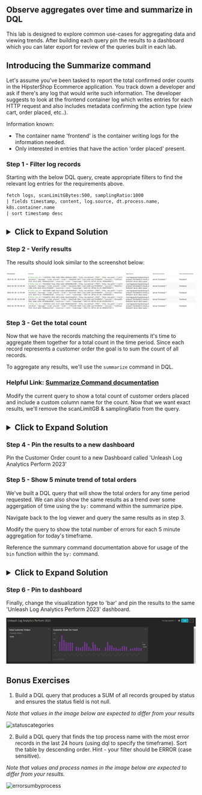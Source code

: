 ## Observe aggregates over time and summarize in DQL

This lab is designed to explore common use-cases for aggregating data and viewing trends. After building each query pin the results to a dashboard which you can later export for review of the queries built in each lab.

## Introducing the Summarize command

Let's assume you've been tasked to report the total confirmed order counts in the HipsterShop Ecommerce application. You track down a developer and ask if there's any log that would write such information. The developer suggests to look at the frontend container log which writes entries for each HTTP request and also includes metadata confirming the action type (view cart, order placed, etc..).

Information known:

- The container name 'frontend' is the container writing logs for the information needed.
- Only interested in entries that have the action 'order placed' present.

### Step 1 - Filter log records

Starting with the below DQL query, create appropriate filters to find the relevant log entries for the requirements above.

```
fetch logs, scanLimitGBytes:500, samplingRatio:1000
| fields timestamp, content, log.source, dt.process.name, k8s.container.name
| sort timestamp desc
```

<h2><details>
    <summary>Click to Expand Solution</summary>

```
fetch logs, scanLimitGBytes:500, samplingRatio:1000
| fields timestamp, content, log.source, dt.process.name, k8s.container.name
| filter k8s.container.name == "frontend" AND matchesPhrase(content, "Order placed")
| sort timestamp desc
```

</details></h2>

### Step 2 - Verify results

The results should look similar to the screenshot below:

![Order Results](../../assets/images/placedorderresults.png)

### Step 3 - Get the total count

Now that we have the records matching the requirements it's time to aggregate them together for a total count in the time period. Since each record represents a customer order the goal is to sum the count of all records.

To aggregate any results, we'll use the `summarize` command in DQL.

### Helpful Link: [Summarize Command documentation](https://www.dynatrace.com/support/help/how-to-use-dynatrace/dynatrace-query-language/commands#summarize)

Modify the current query to show a total count of customer orders placed and include a custom column name for the count. Now that we want exact results, we'll remove the scanLimitGB & samplingRatio from the query.

<h2><details>
    <summary>Click to Expand Solution</summary>

```
fetch logs
| fields timestamp, content, log.source, dt.process.name, k8s.container.name
| filter k8s.container.name == "frontend" AND matchesPhrase(content, "Order placed")
| summarize `Customer Orders` = count()
```

</details></h2>

### Step 4 - Pin the results to a new dashboard

Pin the Customer Order count to a new Dashboard called 'Unleash Log Analytics Perform 2023'

### Step 5 - Show 5 minute trend of total orders

We've built a DQL query that will show the total orders for any time period requested. We can also show the same results as a trend over some aggergation of time using the `by:` command within the summarize pipe.

Navigate back to the log viewer and query the same results as in step 3.

Modify the query to show the total number of errors for each 5 minute aggregation for today's timeframe.

Reference the summary command documentation above for usage of the `bin` function within the `by:` command.

<h2><details>
    <summary>Click to Expand Solution</summary>

```
fetch logs
| fields timestamp, content, log.source, dt.process.name, k8s.container.name
| filter k8s.container.name == "frontend" AND matchesPhrase(content, "Order placed")
| summarize `Customer Orders` = count(), by: bin(timestamp, 5m)
```

</details></h2>

### Step 6 - Pin to dashboard

Finally, change the visualization type to 'bar' and pin the results to the same 'Unleash Log Analytics Perform 2023' dashboard.

![Lab2Dashboard](../../assets/images/lab2dashboard.png)

## Bonus Exercises

1. Build a DQL query that produces a SUM of all records grouped by status and ensures the status field is not null.

_Note that values in the image below are expected to differ from your results_

![statuscategories](../../assets/images/statuscounts.png)

2. Build a DQL query that finds the top process name with the most error records in the last 24 hours (using dql to specify the timeframe). Sort the table by descending order. Hint - your filter should be ERROR (case sensitive).

_Note that values and process names in the image below are expected to differ from your results._

![errorsumbyprocess](../../assets/images/errorsumbyprocess.png)
